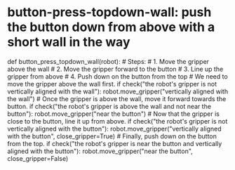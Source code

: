 # button-press-topdown-wall: push the button down from above with a short wall in the way
def button_press_topdown_wall(robot):
    # Steps:
    #  1. Move the gripper above the wall
    #  2. Move the gripper forward to the button
    #  3. Line up the gripper from above
    #  4. Push down on the button from the top
    # We need to move the gripper above the wall first.
    if check("the robot's gripper is not vertically aligned with the wall"):
        robot.move_gripper("vertically aligned with the wall")
    # Once the gripper is above the wall, move it forward towards the button.
    if check("the robot's gripper is above the wall and not near the button"):
        robot.move_gripper("near the button")
    # Now that the gripper is close to the button, line it up from above.
    if check("the robot's gripper is not vertically aligned with the button"):
        robot.move_gripper("vertically aligned with the button", close_gripper=True)
    # Finally, push down on the button from the top.
    if check("the robot's gripper is near the button and vertically aligned with the button"):
        robot.move_gripper("near the button", close_gripper=False)